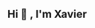 <h2 align="center"> Hi 👋 , I'm Xavier <br/></h2> 
<img href="file:///Users/itnetgroup/Downloads/Frame%201%20(1).png">

